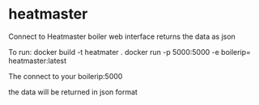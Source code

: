 # heatmaster

Connect to Heatmaster boiler web interface
returns the data as json

To run:
docker build -t heatmater .
docker run -p 5000:5000 -e boilerip=<your ip> heatmaster:latest
  
The connect to your boilerip:5000
  
the data will be returned in json format
